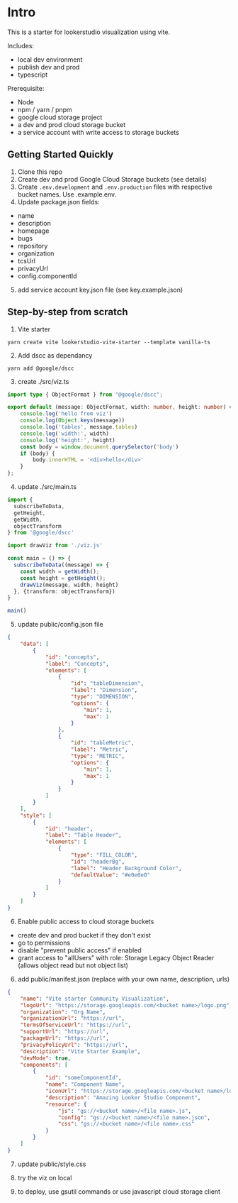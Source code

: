 # Intro 
This is a starter for lookerstudio visualization using vite.

Includes:
* local dev environment
* publish dev and prod
* typescript


Prerequisite:
* Node
* npm / yarn / pnpm
* google cloud storage project
* a dev and prod cloud storage bucket
* a service account with write access to storage buckets

## Getting Started Quickly

1. Clone this repo
2. Create dev and prod Google Cloud Storage buckets (see details)
3. Create `.env.development` and `.env.production` files with respective bucket names. Use .example.env.
4. Update package.json fields:
  * name
  * description
  * homepage
  * bugs
  * repository
  * organization
  * tcsUrl
  * privacyUrl
  * config.componentId
5. add service account key.json file (see key.example.json)




## Step-by-step from scratch

1. Vite starter

```
yarn create vite lookerstudio-vite-starter --template vanilla-ts
```

2. Add dscc as dependancy

```
yarn add @google/dscc
```

3. create ./src/viz.ts


```ts
import type { ObjectFormat } from "@google/dscc";

export default (message: ObjectFormat, width: number, height: number) => {
    console.log('hello from viz')
    console.log(Object.keys(message))
    console.log('tables', message.tables)
    console.log('width:', width)
    console.log('height:', height)
    const body = window.document.querySelector('body')
    if (body) {
        body.innerHTML = '<div>hello</div>'
    }
};
```

4. update ./src/main.ts

```ts
import {
  subscribeToData,
  getHeight,
  getWidth,
  objectTransform
} from '@google/dscc'

import drawViz from './viz.js'

const main = () => {
  subscribeToData((message) => {
    const width = getWidth();
    const height = getHeight();
    drawViz(message, width, height)
  }, {transform: objectTransform})
}

main()
```

5. update public/config.json file

```json
{
    "data": [
        {
            "id": "concepts",
            "label": "Concepts",
            "elements": [
                {
                    "id": "tableDimension",
                    "label": "Dimension",
                    "type": "DIMENSION",
                    "options": {
                        "min": 1,
                        "max": 1
                    }
                },
                {
                    "id": "tableMetric",
                    "label": "Metric",
                    "type": "METRIC",
                    "options": {
                        "min": 1,
                        "max": 1
                    }
                }
            ]
        }
    ],
    "style": [
        {
            "id": "header",
            "label": "Table Header",
            "elements": [
                {
                    "type": "FILL_COLOR",
                    "id": "headerBg",
                    "label": "Header Background Color",
                    "defaultValue": "#e0e0e0"
                }
            ]
        }
    ]
}
```

6. Enable public access to cloud storage buckets

* create dev and prod bucket if they don't exist
* go to permissions
* disable "prevent public access" if enabled
* grant access to "allUsers" with role: Storage Legacy Object Reader (allows object read but not object list)


6. add public/manifest.json (replace with your own name, description, urls)


```json
{
    "name": "Vite starter Community Visualization",
    "logoUrl": "https://storage.googleapis.com/<bucket name>/logo.png",
    "organization": "Org Name",
    "organizationUrl": "https://url",
    "termsOfServiceUrl": "https://url",
    "supportUrl": "https://url",
    "packageUrl": "https://url",
    "privacyPolicyUrl": "https://url",
    "description": "Vite Starter Example",
    "devMode": true,
    "components": [
        {
            "id": "someComponentId",
            "name": "Component Name",
            "iconUrl": "https://storage.googleapis.com/<bucket name>/logo-small.png",
            "description": "Amazing Looker Studio Component",
            "resource": {
                "js": "gs://<bucket name>/<file name>.js",
                "config": "gs://<bucket name>/<file name>.json",
                "css": "gs://<bucket name>/<file name>.css"
            }
        }
    ]
}
```

7. update public/style.css

8. try the viz on local

9. to deploy, use gsutil commands or use javascript cloud storage client


